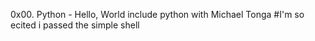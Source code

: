 0x00. Python - Hello, World
include python with Michael Tonga
#I'm so ecited i passed the simple shell
